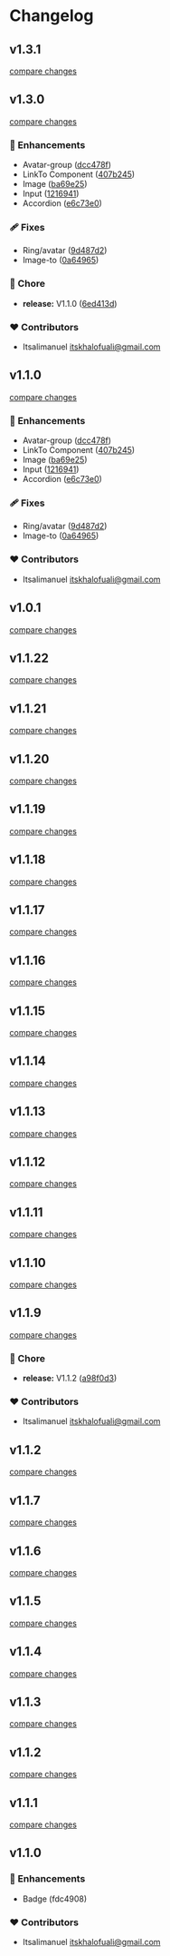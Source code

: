 # Changelog


## v1.3.1

[compare changes](https://github.com/itsalimanuel/renux/compare/v1.3.0...v1.3.1)

## v1.3.0

[compare changes](https://github.com/itsalimanuel/renux/compare/v1.0.1...v1.3.0)


### 🚀 Enhancements

  - Avatar-group ([dcc478f](https://github.com/itsalimanuel/renux/commit/dcc478f))
  - LinkTo Component ([407b245](https://github.com/itsalimanuel/renux/commit/407b245))
  - Image ([ba69e25](https://github.com/itsalimanuel/renux/commit/ba69e25))
  - Input ([1216941](https://github.com/itsalimanuel/renux/commit/1216941))
  - Accordion ([e6c73e0](https://github.com/itsalimanuel/renux/commit/e6c73e0))

### 🩹 Fixes

  - Ring/avatar ([9d487d2](https://github.com/itsalimanuel/renux/commit/9d487d2))
  - Image-to ([0a64965](https://github.com/itsalimanuel/renux/commit/0a64965))

### 🏡 Chore

  - **release:** V1.1.0 ([6ed413d](https://github.com/itsalimanuel/renux/commit/6ed413d))

### ❤️  Contributors

- Itsalimanuel <itskhalofuali@gmail.com>

## v1.1.0

[compare changes](https://github.com/itsalimanuel/renux/compare/v1.0.1...v1.1.0)


### 🚀 Enhancements

  - Avatar-group ([dcc478f](https://github.com/itsalimanuel/renux/commit/dcc478f))
  - LinkTo Component ([407b245](https://github.com/itsalimanuel/renux/commit/407b245))
  - Image ([ba69e25](https://github.com/itsalimanuel/renux/commit/ba69e25))
  - Input ([1216941](https://github.com/itsalimanuel/renux/commit/1216941))
  - Accordion ([e6c73e0](https://github.com/itsalimanuel/renux/commit/e6c73e0))

### 🩹 Fixes

  - Ring/avatar ([9d487d2](https://github.com/itsalimanuel/renux/commit/9d487d2))
  - Image-to ([0a64965](https://github.com/itsalimanuel/renux/commit/0a64965))

### ❤️  Contributors

- Itsalimanuel <itskhalofuali@gmail.com>

## v1.0.1

[compare changes](https://github.com/itsalimanuel/renux/compare/v1.1.22...v1.0.1)

## v1.1.22

[compare changes](https://github.com/itsalimanuel/renux/compare/v1.1.21...v1.1.22)

## v1.1.21

[compare changes](https://github.com/itsalimanuel/renux/compare/v1.1.20...v1.1.21)

## v1.1.20

[compare changes](https://github.com/itsalimanuel/renux/compare/v1.1.19...v1.1.20)

## v1.1.19

[compare changes](https://github.com/itsalimanuel/renux/compare/v1.1.18...v1.1.19)

## v1.1.18

[compare changes](https://github.com/itsalimanuel/renux/compare/v1.1.17...v1.1.18)

## v1.1.17

[compare changes](https://github.com/itsalimanuel/renux/compare/v1.1.16...v1.1.17)

## v1.1.16

[compare changes](https://github.com/itsalimanuel/renux/compare/v1.1.15...v1.1.16)

## v1.1.15

[compare changes](https://github.com/itsalimanuel/renux/compare/v1.1.14...v1.1.15)

## v1.1.14

[compare changes](https://github.com/itsalimanuel/renux/compare/v1.1.13...v1.1.14)

## v1.1.13

[compare changes](https://github.com/itsalimanuel/renux/compare/v1.1.12...v1.1.13)

## v1.1.12

[compare changes](https://github.com/itsalimanuel/renux/compare/v1.1.11...v1.1.12)

## v1.1.11

[compare changes](https://github.com/itsalimanuel/renux/compare/v1.1.10...v1.1.11)

## v1.1.10

[compare changes](https://github.com/itsalimanuel/renux/compare/v1.1.9...v1.1.10)

## v1.1.9

[compare changes](https://github.com/itsalimanuel/renux/compare/v1.1.7...v1.1.9)


### 🏡 Chore

  - **release:** V1.1.2 ([a98f0d3](https://github.com/itsalimanuel/renux/commit/a98f0d3))

### ❤️  Contributors

- Itsalimanuel <itskhalofuali@gmail.com>

## v1.1.2

[compare changes](https://github.com/itsalimanuel/renux/compare/v1.1.7...v1.1.2)

## v1.1.7

[compare changes](https://github.com/itsalimanuel/renux/compare/v1.1.6...v1.1.7)

## v1.1.6

[compare changes](https://github.com/itsalimanuel/renux/compare/v1.1.5...v1.1.6)

## v1.1.5

[compare changes](https://github.com/itsalimanuel/renux/compare/v1.1.4...v1.1.5)

## v1.1.4

[compare changes](https://github.com/itsalimanuel/renux/compare/v1.1.3...v1.1.4)

## v1.1.3

[compare changes](https://undefined/undefined/compare/v1.1.2...v1.1.3)

## v1.1.2

[compare changes](https://undefined/undefined/compare/v1.1.1...v1.1.2)

## v1.1.1

[compare changes](https://undefined/undefined/compare/v1.1.0...v1.1.1)

## v1.1.0


### 🚀 Enhancements

  - Badge (fdc4908)

### ❤️  Contributors

- Itsalimanuel <itskhalofuali@gmail.com>

